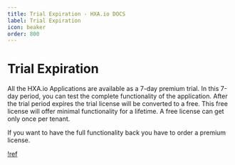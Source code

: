 ```yaml
---
title: Trial Expiration - HXA.io DOCS
label: Trial Expiration
icon: beaker
order: 800
---
```

# Trial Expiration

All the HXA.io Applications are available as a 7-day premium trial. In this 7-day period, you can test the complete functionality of the application. After the trial period expires the trial license will be converted to a free.  This free license will offer minimal functionality for a lifetime. A free license can get only once per tenant.

If you want to have the full functionality back you have to order a premium license.

[!ref](/license/purchase-license.md)